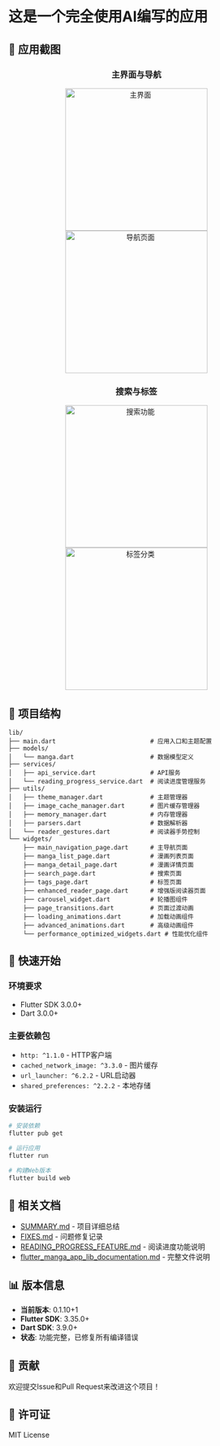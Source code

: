 # 这是一个完全使用AI编写的应用
    
## 📸 应用截图

<div align="center">

### 主界面与导航
<img src="https://github.com/user-attachments/assets/cffa91fe-7195-4a06-b92e-e038cb5b75dd" width="280" alt="主界面">
<img src="https://github.com/user-attachments/assets/11e1455e-7ecb-4a10-874d-c6483f5616f" width="280" alt="导航页面">

### 搜索与标签
<img src="https://github.com/user-attachments/assets/c7eec2b0-3e0b-497c-815b-3a380ee4527d" width="280" alt="搜索功能">
<img src="https://github.com/user-attachments/assets/143674d3-73ba-421d-85e3-4bd000723a06" width="280" alt="标签分类">

</div>
    
## 📱 项目结构

```
lib/
├── main.dart                          # 应用入口和主题配置
├── models/
│   └── manga.dart                     # 数据模型定义
├── services/
│   ├── api_service.dart               # API服务
│   └── reading_progress_service.dart  # 阅读进度管理服务
├── utils/
│   ├── theme_manager.dart             # 主题管理器
│   ├── image_cache_manager.dart       # 图片缓存管理器
│   ├── memory_manager.dart            # 内存管理器
│   ├── parsers.dart                   # 数据解析器
│   └── reader_gestures.dart           # 阅读器手势控制
└── widgets/
    ├── main_navigation_page.dart      # 主导航页面
    ├── manga_list_page.dart           # 漫画列表页面
    ├── manga_detail_page.dart         # 漫画详情页面
    ├── search_page.dart               # 搜索页面
    ├── tags_page.dart                 # 标签页面
    ├── enhanced_reader_page.dart      # 增强版阅读器页面
    ├── carousel_widget.dart           # 轮播图组件
    ├── page_transitions.dart          # 页面过渡动画
    ├── loading_animations.dart        # 加载动画组件
    ├── advanced_animations.dart       # 高级动画组件
    └── performance_optimized_widgets.dart # 性能优化组件
```

## 🚀 快速开始

### 环境要求
- Flutter SDK 3.0.0+
- Dart 3.0.0+

### 主要依赖包
- `http: ^1.1.0` - HTTP客户端
- `cached_network_image: ^3.3.0` - 图片缓存
- `url_launcher: ^6.2.2` - URL启动器
- `shared_preferences: ^2.2.2` - 本地存储

### 安装运行
```bash
# 安装依赖
flutter pub get

# 运行应用
flutter run

# 构建Web版本
flutter build web
```

## 📄 相关文档

- [SUMMARY.md](SUMMARY.md) - 项目详细总结
- [FIXES.md](FIXES.md) - 问题修复记录
- [READING_PROGRESS_FEATURE.md](READING_PROGRESS_FEATURE.md) - 阅读进度功能说明
- [flutter_manga_app_lib_documentation.md](flutter_manga_app_lib_documentation.md) - 完整文件说明

## 📊 版本信息

- **当前版本**: 0.1.10+1
- **Flutter SDK**: 3.35.0+
- **Dart SDK**: 3.9.0+
- **状态**: 功能完整，已修复所有编译错误

## 🤝 贡献

欢迎提交Issue和Pull Request来改进这个项目！

## 📄 许可证

MIT License
